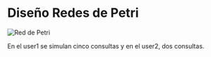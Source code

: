 # Diseño Redes de Petri

![Red de Petri](design/PetriIMG.jpg?raw=true "Redes de Petri para Proyecto 01")

En el user1 se simulan cinco consultas y en el user2, dos consultas.